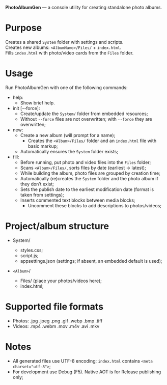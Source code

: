 **PhotoAlbumGen** — a console utility for creating standalone photo albums.

# Purpose

Creates a shared `System` folder with settings and scripts.  
Creates new albums: `<AlbumName>/Files/` + `index.html`.  
Fills `index.html` with photo/video cards from the `Files` folder.

# Usage

Run PhotoAlbumGen with one of the following commands:
- help:
  - Show brief help.
- init [--force]:
  - Create/update the `System/` folder from embedded resources;
  - Without `--force` files are not overwritten; with `--force` they are overwritten;
- new:
  - Create a new album (will prompt for a name);
    - Creates the `<Album>/Files/` folder and an `index.html` file with basic markup;
  - Automatically ensures the `System` folder exists;
- fill:
  - Before running, put photo and video files into the `Files` folder;
  - Scans `<Album>/Files/`, sorts files by date (earliest → latest);
  - While building the album, photo files are grouped by creation time;
  - Automatically (re)creates the `System` folder and the photo album if they don’t exist;
  - Sets the publish date to the earliest modification date (format is taken from settings);
  - Inserts commented text blocks between media blocks;
    - Uncomment these blocks to add descriptions to photos/videos;

# Project/album structure

- System/
  - styles.css;
  - script.js;
  - appsettings.json (settings; if absent, an embedded default is used);

- `<Album>`/
  - Files/ (place your photos/videos here);
  - index.html;

# Supported file formats

- Photos: .jpg .jpeg .png .gif .webp .bmp .tiff
- Videos: .mp4 .webm .mov .m4v .avi .mkv

# Notes

- All generated files use UTF-8 encoding; `index.html` contains `<meta charset="utf-8">`;
- For development use Debug (F5). Native AOT is for Release publishing only;

